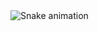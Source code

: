 <img src="https://raw.githubusercontent.com/laerttt/laerttt/snake.svg" alt="Snake animation" />

###
